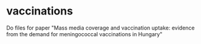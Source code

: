 # vaccinations
Do files for paper "Mass media coverage and vaccination uptake: evidence from the demand for meningococcal vaccinations in Hungary"
